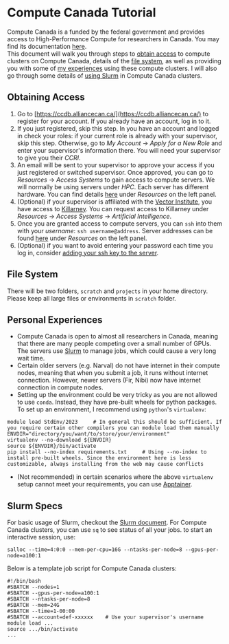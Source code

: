 # Compute Canada Tutorial
Compute Canada is a funded by the federal government and provides access to High-Performance Compute for researchers in Canada. You may find its documentation [here](https://docs.alliancecan.ca/wiki/Technical_documentation).  
This document will walk you through steps to [obtain access](#obtaining-access) to compute clusters on Compute Canada, details of the [file system](#file-system), as well as providing you with some of [my experiences](#personal-experiences) using these compute clusters. I will also go through some details of [using Slurm](#slurm-specs) in Compute Canada clusters.

## Obtaining Access
1. Go to [https://ccdb.alliancecan.ca/](https://ccdb.alliancecan.ca/) to register for your account. If you already have an account, log in to it.
2. If you just registered, skip this step. In you have an account and logged in check your roles: if your current role is already with your supervisor, skip this step. Otherwise, go to _My Account_ -> _Apply for a New Role_ and enter your supervisor's information there. You will need your supervisor to give you their _CCRI_.
3. An email will be sent to your supervisor to approve your access if you just registered or switched supervisor. Once approved, you can go to _Resources_ -> _Access Systems_ to gain access to compute servers. We will normally be using servers under _HPC_. Each server has different hardware. You can find details [here](https://docs.alliancecan.ca/wiki/Technical_documentation) under _Resources_ on the left panel.
4. (Optional) if your supervisor is affiliated with the [Vector Institute](https://vectorinstitute.ai/), you have access to [Killarney](https://docs.alliancecan.ca/wiki/Killarney). You can request access to Killarney under _Resources_ -> _Access Systems_ -> _Artificial Intelligence_.
5. Once you are granted access to compute servers, you can `ssh` into them with your _username_: `ssh username@address`. Server addresses can be found [here](https://docs.alliancecan.ca/wiki/Technical_documentation) under _Resources_ on the left panel.
6. (Optional) if you want to avoid entering your password each time you log in, consider [adding your ssh key to the server](../technical/ssh_key.md).

## File System
There will be two folders, `scratch` and `projects` in your home directory. Please keep all large files or environments in `scratch` folder.

## Personal Experiences
- Compute Canada is open to almost all researchers in Canada, meaning that there are many people competing over a small number of GPUs. The servers use [Slurm](../technical/slurm.md) to manage jobs, which could cause a very long wait time.
- Certain older servers (e.g. Narval) do not have internet in their compute nodes, meaning that when you submit a job, it runs without internet connection. However, newer servers (Fir, Nibi) now have internet connection in compute nodes.
- Setting up the environment could be very tricky as you are not allowed to use `conda`. Instead, they have pre-built wheels for python packages. To set up an environment, I recommend using `python`'s `virtualenv`:
```shell
module load StdEnv/2023     # In general this should be sufficient. If you require certain other compilers you can module load them manually
ENVDIR="directory/you/want/to/store/your/environment"
virtualenv --no-download ${ENVDIR}
source ${ENVDIR}/bin/activate
pip install --no-index requirements.txt     # Using --no-index to install pre-built wheels. Since the environment here is less customizable, always installing from the web may cause conflicts
```
- (Not recommended) in certain scenarios where the above `virtualenv` setup cannot meet your requirements, you can use [Apptainer](../technical/apptainer.md).

## Slurm Specs
For basic usage of Slurm, checkout the [Slurm document](../technical/slurm.md). For Compute Canada clusters, you can use `sq` to see status of all your jobs. to start an interactive session, use:
```shell
salloc --time=4:0:0 --mem-per-cpu=16G --ntasks-per-node=8 --gpus-per-node=a100:1
```
Below is a template job script for Compute Canada clusters:
```shell
#!/bin/bash
#SBATCH --nodes=1
#SBATCH --gpus-per-node=a100:1
#SBATCH --ntasks-per-node=8
#SBATCH --mem=24G
#SBATCH --time=1-00:00
#SBATCH --account=def-xxxxxx    # Use your supervisor's username
module load ...
source .../bin/activate
...
```